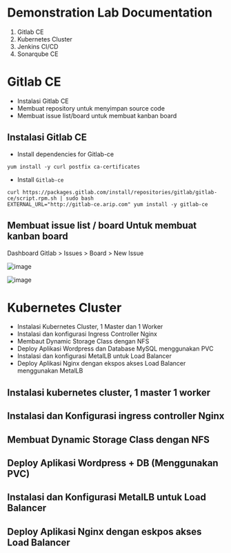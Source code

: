 # Demonstration Lab Documentation
  1. Gitlab CE
  2. Kubernetes Cluster
  3. Jenkins CI/CD
  4. Sonarqube CE
# Gitlab CE
  
  - Instalasi Gitlab CE
  - Membuat repository untuk menyimpan source code
  - Membuat issue list/board untuk membuat kanban board
   
## Instalasi Gitlab CE
  
  - Install dependencies for Gitlab-ce 
  ```console
  yum install -y curl postfix ca-certificates
  ```
  
  - Install `Gitlab-ce`
  ```console
  curl https://packages.gitlab.com/install/repositories/gitlab/gitlab-ce/script.rpm.sh | sudo bash
  EXTERNAL_URL="http://gitlab-ce.arip.com" yum install -y gitlab-ce
  ```
  
## Membuat issue list / board Untuk membuat kanban board
  
  Dashboard Gitlab > Issues > Board > New Issue
  
  ![image](https://user-images.githubusercontent.com/89076954/195568928-f333f085-370d-4822-b674-5fc055378372.png)
  
  ![image](https://user-images.githubusercontent.com/89076954/195569393-c5adeed4-c07c-441e-ba29-2493a74e3df1.png)

  
# Kubernetes Cluster

  - Instalasi Kubernetes Cluster, 1 Master dan 1 Worker
  - Instalasi dan konfigurasi Ingress Controller Nginx
  - Membaut Dynamic Storage Class dengan NFS
  - Deploy Aplikasi Wordpress dan Database MySQL menggunakan PVC
  - Instalasi dan konfigurasi MetalLB untuk Load Balancer
  - Deploy Aplikasi Nginx dengan ekspos akses Load Balancer menggunakan MetalLB

## Instalasi kubernetes cluster, 1 master 1 worker
## Instalasi dan Konfigurasi ingress controller Nginx
## Membuat Dynamic Storage Class dengan NFS
## Deploy Aplikasi Wordpress + DB (Menggunakan PVC)
## Instalasi dan Konfigurasi MetalLB untuk Load Balancer
## Deploy Aplikasi Nginx dengan eskpos akses Load Balancer

